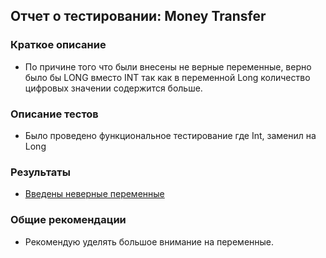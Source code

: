 ## Отчет о тестировании: Money Transfer

### Краткое описание

* По причине того что были внесены не верные переменные, верно было бы LONG вместо INT так как в переменной Long количество цифровых значении содержится больше.

### Описание тестов

* Было проведено функциональное тестирование где Int, заменил на Long

### Результаты

* [Введены неверные переменные](https://github.com/avet87/progJava/issues/1#issue-787095713)

### Общие рекомендации

* Рекомендую уделять большое внимание на переменные.
